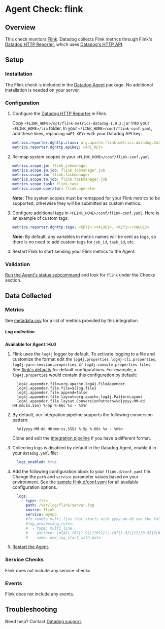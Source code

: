 # Agent Check: flink

## Overview

This check monitors [Flink][1]. Datadog collects Flink metrics through Flink's
[Datadog HTTP Reporter][4], which uses [Datadog's HTTP API][2].

## Setup

### Installation

The Flink check is included in the [Datadog Agent][3] package.
No additional installation is needed on your server.

### Configuration

1. Configure the [Datadog HTTP Reporter][4] in Flink.

    Copy `<FLINK_HOME>/opt/flink-metrics-datadog-1.9.2.jar` into your `<FLINK_HOME>/lib` folder.
    In your `<FLINK_HOME>/conf/flink-conf.yaml`, add these lines, replacing `<API_KEY>` with your Datadog API key:

    ```yaml
    metrics.reporter.dghttp.class: org.apache.flink.metrics.datadog.DatadogHttpReporter
    metrics.reporter.dghttp.apikey: <API_KEY>
    ```

2. Re-map system scopes in your `<FLINK_HOME>/conf/flink-conf.yaml`.

    ```yaml
    metrics.scope.jm: flink.jobmanager
    metrics.scope.jm.job: flink.jobmanager.job
    metrics.scope.tm: flink.taskmanager
    metrics.scope.tm.job: flink.taskmanager.job
    metrics.scope.task: flink.task
    metrics.scope.operator: flink.operator
    ```

    **Note**: The system scopes must be remapped for your Flink metrics to be supported, otherwise they will be submitted as custom metrics.

3. Configure additional [tags][4] in `<FLINK_HOME>/conf/flink-conf.yaml`.
    Here is an example of custom tags:

    ```yaml
    metrics.reporter.dghttp.tags: <KEY1>:<VALUE1>, <KEY1>:<VALUE2>
    ```

    **Note**: By default, any variables in metric names will be sent as tags, so there is no need to add custom tags for `job_id`, `task_id`, etc.

4. Restart Flink to start sending your Flink metrics to the Agent.

### Validation

[Run the Agent's status subcommand][7] and look for `flink` under the Checks section.

## Data Collected

### Metrics

See [metadata.csv][8] for a list of metrics provided by this integration.

##### Log collection

**Available for Agent >6.0**

1. Flink uses the `log4j` logger by default. To activate logging to a file and customize the format edit the `log4j.properties`, `log4j-cli.properties`, `log4j-yarn-session.properties`, or `log4j-console.properties files`. See [flink's defaults][12] for default configurations. For example, a `log4j.properties` would contain this configuration by default:

    ```
      log4j.appender.file=org.apache.log4j.FileAppender
      log4j.appender.file.file=${log.file}
      log4j.appender.file.append=false
      log4j.appender.file.layout=org.apache.log4j.PatternLayout
      log4j.appender.file.layout.ConversionPattern=%d{yyyy-MM-dd HH:mm:ss,SSS} %-5p %-60c %x - %m%n
    ```

2. By default, our integration pipeline supports the following conversion pattern:

    ```
      %d{yyyy-MM-dd HH:mm:ss,SSS} %-5p %-60c %x - %m%n
    ```

    Clone and edit the [integration pipeline][10] if you have a different format.

3. Collecting logs is disabled by default in the Datadog Agent, enable it in your `datadog.yaml` file:

    ```yaml
      logs_enabled: true
    ```

4. Add the following configuration block to your `flink.d/conf.yaml` file. Change the `path` and `service` parameter values based on your environment. See the [sample flink.d/conf.yaml][11] for all available configuration options.

    ```yaml
      logs:
        - type: file
          path: /var/log/flink/server.log
          source: flink
          service: myapp
          #To handle multi line that starts with yyyy-mm-dd use the following pattern
          #log_processing_rules:
          #  - type: multi_line
          #    pattern: \d{4}\-(0?[1-9]|1[012])\-(0?[1-9]|[12][0-9]|3[01])
          #    name: new_log_start_with_date
    ```

5. [Restart the Agent][6].


### Service Checks

Flink does not include any service checks.

### Events

Flink does not include any events.

## Troubleshooting

Need help? Contact [Datadog support][9].

[1]: https://flink.apache.org/
[2]: https://docs.datadoghq.com/api/?lang=bash#api-reference
[3]: https://app.datadoghq.com/account/settings#agent
[4]: https://ci.apache.org/projects/flink/flink-docs-release-1.9/monitoring/metrics.html#datadog-orgapacheflinkmetricsdatadogdatadoghttpreporter
[5]: https://ci.apache.org/projects/flink/flink-docs-stable/monitoring/metrics.html#system-scope
[6]: https://docs.datadoghq.com/agent/guide/agent-commands/#start-stop-and-restart-the-agent
[7]: https://docs.datadoghq.com/agent/guide/agent-commands/#agent-status-and-information
[8]: https://github.com/DataDog/integrations-core/blob/master/flink/metadata.csv
[9]: https://docs.datadoghq.com/help
[10]: https://docs.datadoghq.com/logs/processing/#integration-pipelines
[11]: https://github.com/DataDog/integrations-core/blob/master/kafka/datadog_checks/flink/data/conf.yaml.example
[12]: https://github.com/apache/flink/tree/master/flink-dist/src/main/flink-bin/conf
